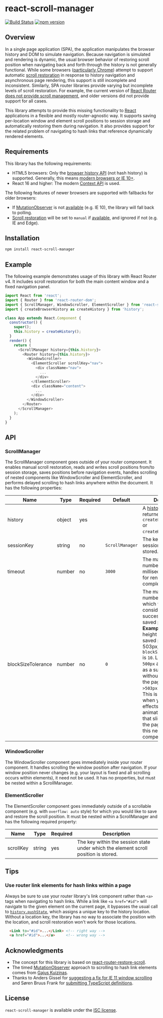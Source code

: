 # react-scroll-manager

[![Build Status](https://travis-ci.org/trevorr/react-scroll-manager.svg?branch=master)](https://travis-ci.org/trevorr/react-scroll-manager)
[![npm version](https://badge.fury.io/js/react-scroll-manager.svg)](https://badge.fury.io/js/react-scroll-manager)

## Overview

In a single page application (SPA), the application manipulates the browser history and DOM to simulate navigation.
Because navigation is simulated and rendering is dynamic, the usual browser behavior of restoring scroll position
when navigating back and forth through the history is not generally functional.
While some browsers ([particularly Chrome](https://github.com/brigade/delayed-scroll-restoration-polyfill)) attempt to
support automatic [scroll restoration](https://html.spec.whatwg.org/multipage/history.html#dom-history-scroll-restoration)
in response to history navigation and asynchronous page rendering, this support is still incomplete and inconsistent.
Similarly, SPA router libraries provide varying but incomplete levels of scroll restoration. For example, the current
version of [React Router](https://reacttraining.com/react-router/)
[does not provide scroll management](https://github.com/ReactTraining/react-router/issues/3950),
and older versions did not provide support for all cases.

This library attempts to provide this missing functionality to [React](https://reactjs.org/) applications in a flexible
and mostly router-agnostic way. It supports saving per-location window and element scroll positions to session storage
and automatically restoring them during navigation. It also provides support for the related problem of navigating to
hash links that reference dynamically rendered elements.

## Requirements

This library has the following requirements:

- HTML5 browsers: Only the [browser history API](https://developer.mozilla.org/en-US/docs/Web/API/History_API)
  (not hash history) is supported. Generally, this means [modern browsers or IE 10+](https://caniuse.com/#feat=history).
- React 16 and higher: The modern [Context API](https://reactjs.org/docs/context.html) is used.

The following features of newer browsers are supported with fallbacks for older browsers:

- If [MutationObserver](https://developer.mozilla.org/en-US/docs/Web/API/MutationObserver) is not
  [available](https://caniuse.com/#search=MutationObserver) (e.g. IE 10), the library will fall back to polling.
- [Scroll restoration](https://html.spec.whatwg.org/multipage/history.html#dom-history-scroll-restoration)
  will be set to `manual` if [available](https://developer.mozilla.org/en-US/docs/Web/API/History_API#Browser_compatibility),
  and ignored if not (e.g. IE and Edge).

## Installation

```sh
npm install react-scroll-manager
```

## Example

The following example demonstrates usage of this library with React Router v4.
It includes scroll restoration for both the main content window and a fixed navigation panel.

```js
import React from 'react';
import { Router } from 'react-router-dom';
import { ScrollManager, WindowScroller, ElementScroller } from 'react-scroll-manager';
import { createBrowserHistory as createHistory } from 'history';

class App extends React.Component {
  constructor() {
    super();
    this.history = createHistory();
  }
  render() {
    return (
      <ScrollManager history={this.history}>
        <Router history={this.history}>
          <WindowScroller>
            <ElementScroller scrollKey="nav">
              <div className="nav">
                ...
              </div>
            </ElementScroller>
            <div className="content">
              ...
            </div>
          </WindowScroller>
        </Router>
      </ScrollManager>
    );
  }
}
```

## API

### ScrollManager

The ScrollManager component goes outside of your router component. It enables manual scroll restoration,
reads and writes scroll positions from/to session storage, saves positions before navigation events, handles scrolling
of nested components like WindowScroller and ElementScroller, and performs delayed scrolling to hash links anywhere
within the document. It has the following properties:

| Name | Type | Required | Default | Description |
|------|------|----------|---------|-------------|
| history | object | yes |  | A [history](https://github.com/ReactTraining/history) object, as returned by `createBrowserHistory` or `createMemoryHistory`. |
| sessionKey | string | no | `ScrollManager` | The key under which session state is stored. |
| timeout | number | no | `3000` | The maximum number of milliseconds to wait for rendering to complete. |
| blockSizeTolerance | number | no | `0` | The maximum number of pixels which will be considered as a successful scroll to saved position.<br><b>Example</b>: page height is 500px, last saved position is 503px, `blockSizeTolerance` is `10`. Lib will scroll to `500px` and considered as a successful without waiting for the page to become `>503px`.<br>This is important when your page has effects (for example, animations, hovers) that slightly change the page size and this needs to be compensated. |

### WindowScroller

The WindowScroller component goes immediately inside your router component. It handles scrolling the window
position after navigation. If your window position never changes (e.g. your layout is fixed and all scrolling
occurs within elements), it need not be used. It has no properties, but must be nested within a ScrollManager.

### ElementScroller

The ElementScroller component goes immediately outside of a scrollable component (e.g. with `overflow: auto` style)
for which you would like to save and restore the scroll position. It must be nested within a ScrollManager and has
the following required property:

| Name | Type | Required | Description |
|------|------|----------|-------------|
| scrollKey | string | yes | The key within the session state under which the element scroll position is stored. |

## Tips

### Use router link elements for hash links within a page

Always be sure to use your router library's link component rather than `<a>` tags when navigating to hash links.
While a link like `<a href="#id">` will navigate to the given element on the current page, it bypasses the usual
call to [`history.pushState`](https://developer.mozilla.org/en-US/docs/Web/API/History_API), which assigns a unique key
to the history location. Without a location key, the library has no way to associate the position with the location,
and scroll restoration won't work for those locations.

```html
  <Link to="#id">...</Link> <!-- right way -->
  <a href="#id">...</a>     <!-- wrong way -->
```

## Acknowledgments

- The concept for this library is based on [react-router-restore-scroll](https://github.com/ryanflorence/react-router-restore-scroll).
- The timed [MutationObserver](https://developer.mozilla.org/en-US/docs/Web/API/MutationObserver) approach to scrolling to hash link
  elements comes from [Gajus Kuizinas](https://medium.com/@gajus/making-the-anchor-links-work-in-spa-applications-618ba2c6954a).
- Thanks to Anders Gissel for [suggesting a fix for IE 11 window scrolling](https://github.com/trevorr/react-scroll-manager/pull/3) and Søren Bruus Frank for [submitting TypeScript definitions](https://github.com/trevorr/react-scroll-manager/pull/2).

## License

`react-scroll-manager` is available under the [ISC license](LICENSE).
